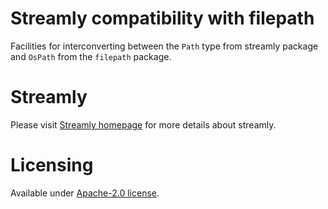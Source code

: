 # Streamly compatibility with filepath

Facilities for interconverting between the `Path` type from streamly
package and `OsPath` from the `filepath` package.

# Streamly

Please visit [Streamly homepage](https://streamly.composewell.com) for more
details about streamly.

# Licensing

Available under [Apache-2.0 license](LICENSE).
